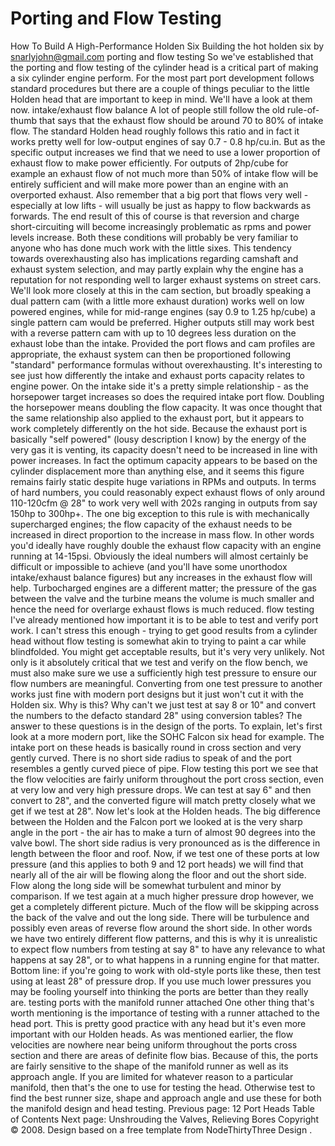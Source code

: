 # Porting and Flow Testing

How To Build A High-Performance Holden Six
Building the hot holden six
by snarlyjohn@gmail.com
porting and flow testing
So we've established that the porting and flow testing of the cylinder head
is a critical part of making a six cylinder engine perform. For the most part
port development follows standard procedures but there are a couple of things
peculiar to the little Holden head that are important to keep in mind. We'll have a look
at them now.
intake/exhaust flow balance
A lot of people still follow the old rule-of-thumb that says that the exhaust flow
should be around 70 to 80% of intake flow. The standard Holden head roughly follows this ratio
and in fact it works pretty well for low-output engines of say 0.7 - 0.8 hp/cu.in. But as
the specific output increases we find that we need to use a lower proportion of exhaust
flow to make power efficiently. For outputs of 2hp/cube for example an exhaust flow of
not much more than 50% of intake flow will be entirely sufficient and will make more
power than an engine with an overported exhaust. Also remember that a big
port that flows very well - especially at low lifts - will usually be just as happy to flow
backwards as forwards. The end result of this of course is that reversion and charge short-circuiting
will become increasingly problematic as rpms and power levels increase. Both these conditions
will probably be very familiar to anyone who has done much work with the little sixes. This tendency
towards overexhausting also has implications regarding camshaft and exhaust system selection,
and may partly explain why the engine has a reputation for not responding well to larger exhaust
systems on street cars. We'll look more closely at this in the cam section, but broadly speaking
a dual pattern cam (with a little more exhaust duration) works well on low powered engines, while
for mid-range engines (say 0.9 to 1.25 hp/cube) a single pattern cam would be preferred. Higher
outputs still may work best with a reverse pattern cam with up to 10 degrees less duration on the
exhaust lobe than the intake. Provided the port flows and cam profiles are appropriate, the exhaust
system can then be proportioned following "standard" performance formulas without overexhausting.
It's interesting to see just how differently the intake and exhaust ports capacity relates to engine
power. On the intake side it's a pretty simple relationship - as the horsepower target increases so
does the required intake port flow. Doubling the horsepower means doubling the flow capacity. It was
once thought that the same relationship also applied to the exhaust port, but it appears to
work completely differently on the hot side. Because the exhaust port is basically "self powered"
(lousy description I know) by the energy of the very gas it is venting, its capacity doesn't need to be
increased in line with power increases. In fact the optimum capacity appears to be based on the
cylinder displacement more than anything else, and it seems this figure remains fairly static despite huge
variations in RPMs and outputs. In terms of hard numbers, you could reasonably expect exhaust flows
of only around 110-120cfm @ 28" to work very well with 202s ranging in outputs from say 150hp to 300hp+.
The one big exception to this rule is with mechanically supercharged engines; the flow capacity of the exhaust needs to
be increased in direct proportion to the increase in mass flow. In other words you'd ideally have
roughly double the exhaust flow capacity with an engine running at 14-15psi. Obviously the ideal numbers will
almost certainly be difficult or impossible to achieve (and you'll have some unorthodox intake/exhaust balance figures)
but any increases in the exhaust flow will help. Turbocharged engines are a different matter; the pressure
of the gas between the valve and the turbine means the volume is much smaller and hence the need for
overlarge exhaust flows is much reduced.
flow testing
I've already mentioned how important it is to be able to test and verify port work.
I can't stress this enough - trying to get good results from a cylinder head without flow testing
is somewhat akin to trying to paint a car while blindfolded. You might get acceptable results, but it's
very very unlikely. Not only is it absolutely critical that we test and verify on the flow bench, we
must also make sure we use a sufficiently high test pressure to ensure our flow numbers are meaningful.
Converting from one test pressure to another works just fine with modern port designs but it just won't
cut it with the Holden six. Why is this? Why can't we just test at say 8 or 10" and convert the numbers to the
defacto standard 28" using conversion tables? The answer to these questions is in the design of the ports.
To explain, let's first look at a more modern port, like the SOHC Falcon six head for example.
The intake port on these heads is basically round in cross section and very gently curved. There is
no short side radius to speak of and the port resembles a gently curved piece of pipe. Flow testing
this port we see that the flow velocities are fairly uniform throughout the port cross section, even
at very low and very high pressure drops. We can test at say 6" and then convert to 28", and the converted
figure will match pretty closely what we get if we test at 28".
Now let's look at the Holden heads. The big difference between the Holden and the Falcon port we looked
at is the very sharp angle in the port - the air has to make a turn of almost 90 degrees into the valve bowl.
The short side radius is very pronounced as is the difference in length between the floor and roof. Now, if
we test one of these ports at low pressure (and this applies to both 9 and 12 port heads) we will find that
nearly all of the air will be flowing along the floor and out the short side. Flow along the long side will
be somewhat turbulent and minor by comparison. If we test again at a much higher pressure drop however, we
get a completely different picture. Much of the flow will be skipping across the back of the valve and out
the long side. There will be turbulence and possibly even areas of reverse flow around the short side.
In other words we have two entirely different flow patterns, and this is why it is unrealistic to expect
flow numbers from testing at say 8" to have any relevance to what happens at say 28", or to what happens
in a running engine for that matter. Bottom line: if you're going to work with old-style ports like these,
then test using at least 28" of pressure drop. If you use much lower pressures you may be fooling yourself
into thinking the ports are better than they really are.
testing ports with the manifold runner attached
One other thing that's worth mentioning is the importance of testing with a runner attached to the head
port. This is pretty good practice with any head but it's even more important with our Holden heads. As was
mentioned earlier, the flow velocities are nowhere near being uniform throughout the ports cross section and
there are areas of definite flow bias. Because of this, the ports are fairly sensitive to the shape of the
manifold runner as well as its approach angle. If you are limited for whatever reason to a particular manifold,
then that's the one to use for testing the head. Otherwise test to find the best runner size, shape and approach
angle and use these for both the manifold design and head testing.
Previous page: 12 Port Heads
Table of Contents
Next page: Unshrouding the Valves, Relieving Bores
Copyright © 2008. Design
based on a free template from
NodeThirtyThree
Design
.